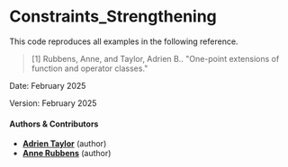 # Constraints_Strengthening

This code reproduces all examples in the following reference.

> [1] Rubbens, Anne, and Taylor, Adrien B.. "One-point extensions of function and operator classes."

Date:    February 2025

Version: February 2025

#### Authors & Contributors
- [**Adrien Taylor**](http://www.di.ens.fr/~ataylor/) (author)
- [**Anne Rubbens**](https://scholar.google.com/citations?user=J4J2l6oAAAAJ&hl=en&oi=ao) (author)

